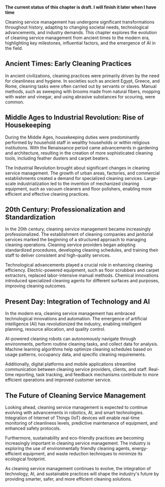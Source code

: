 **The current status of this chapter is draft. I will finish it later when I have time**

Cleaning service management has undergone significant transformations throughout history, adapting to changing societal needs, technological advancements, and industry demands. This chapter explores the evolution of cleaning service management from ancient times to the modern era, highlighting key milestones, influential factors, and the emergence of AI in the field.

Ancient Times: Early Cleaning Practices
---------------------------------------

In ancient civilizations, cleaning practices were primarily driven by the need for cleanliness and hygiene. In societies such as ancient Egypt, Greece, and Rome, cleaning tasks were often carried out by servants or slaves. Manual methods, such as sweeping with brooms made from natural fibers, mopping with water and vinegar, and using abrasive substances for scouring, were common.

Middle Ages to Industrial Revolution: Rise of Housekeeping
----------------------------------------------------------

During the Middle Ages, housekeeping duties were predominantly performed by household staff in wealthy households or within religious institutions. With the Renaissance period came advancements in gardening and architecture, resulting in the creation of more sophisticated cleaning tools, including feather dusters and carpet beaters.

The Industrial Revolution brought about significant changes in cleaning service management. The growth of urban areas, factories, and commercial establishments created a demand for specialized cleaning services. Large-scale industrialization led to the invention of mechanized cleaning equipment, such as vacuum cleaners and floor polishers, enabling more efficient and effective cleaning practices.

20th Century: Professionalization and Standardization
-----------------------------------------------------

In the 20th century, cleaning service management became increasingly professionalized. The establishment of cleaning companies and janitorial services marked the beginning of a structured approach to managing cleaning operations. Cleaning service providers began adopting standardized procedures, developing cleaning schedules, and training their staff to deliver consistent and high-quality services.

Technological advancements played a crucial role in enhancing cleaning efficiency. Electric-powered equipment, such as floor scrubbers and carpet extractors, replaced labor-intensive manual methods. Chemical innovations introduced specialized cleaning agents for different surfaces and purposes, improving cleaning outcomes.

Present Day: Integration of Technology and AI
---------------------------------------------

In the modern era, cleaning service management has embraced technological innovations and automation. The emergence of artificial intelligence (AI) has revolutionized the industry, enabling intelligent planning, resource allocation, and quality control.

AI-powered cleaning robots can autonomously navigate through environments, perform routine cleaning tasks, and collect data for analysis. Machine learning algorithms help optimize cleaning schedules based on usage patterns, occupancy data, and specific cleaning requirements.

Additionally, digital platforms and mobile applications streamline communication between cleaning service providers, clients, and staff. Real-time reporting, task tracking, and feedback mechanisms contribute to more efficient operations and improved customer service.

The Future of Cleaning Service Management
-----------------------------------------

Looking ahead, cleaning service management is expected to continue evolving with advancements in robotics, AI, and smart technologies. Integration of Internet of Things (IoT) devices will enable real-time monitoring of cleanliness levels, predictive maintenance of equipment, and enhanced safety protocols.

Furthermore, sustainability and eco-friendly practices are becoming increasingly important in cleaning service management. The industry is exploring the use of environmentally friendly cleaning agents, energy-efficient equipment, and waste reduction techniques to minimize its ecological footprint.

As cleaning service management continues to evolve, the integration of technology, AI, and sustainable practices will shape the industry's future by providing smarter, safer, and more efficient cleaning solutions.
